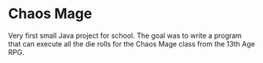 # Chaos Mage

Very first small Java project for school.
The goal was to write a program that can execute all the die rolls for the Chaos Mage class from the 13th Age RPG.
